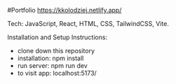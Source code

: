 #Portfolio
https://kkolodziej.netlify.app/

Tech: JavaScript, React, HTML, CSS, TailwindCSS, Vite.

Installation and Setup Instructions:

- clone down this repository
- installation: npm install
- run server: npm run dev
- to visit app: localhost:5173/
